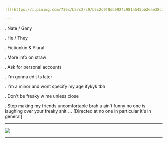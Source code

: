 ```yaml
---
![](https://i.pinimg.com/736x/b5/c2/c9/b5c2c9f8db5924c981a545bb2eae38cd.jpg)

---
```


. Nate / Gany

. He / They

. Fictionkin & Plural

. More info on straw

. Ask for personal accounts

. I'm gonna edit ts later

. I'm a minor and wont specify my age ifykyk tbh

. Don't be freaky w me unless close
 
. Stop making my friends uncomfortable brah u ain't funny no one is laughing over your freaky shit ._.  [Directed at no one in particular it's in general]

---
![](https://i.pinimg.com/736x/33/25/07/332507c308baed6291f4fd9396e7037f.jpg)

---
